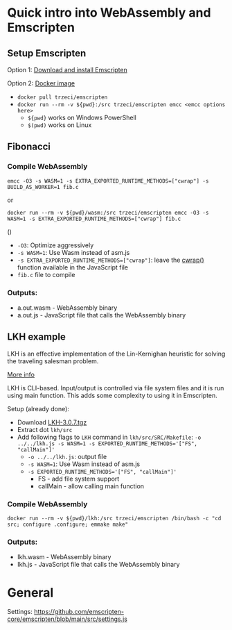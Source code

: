 # Quick intro into WebAssembly and Emscripten

## Setup Emscripten

Option 1: [Download and install Emscripten](https://emscripten.org/docs/getting_started/downloads.html)

Option 2: [Docker image](https://hub.docker.com/r/trzeci/emscripten/)

* `docker pull trzeci/emscripten`
* `docker run --rm -v ${pwd}:/src trzeci/emscripten emcc <emcc options here>`
    * `${pwd}` works on Windows PowerShell
    * `$(pwd)` works on Linux

## Fibonacci

### Compile WebAssembly

`emcc -O3 -s WASM=1 -s EXTRA_EXPORTED_RUNTIME_METHODS=["cwrap"] -s BUILD_AS_WORKER=1 fib.c`

or

`docker run --rm -v ${pwd}/wasm:/src trzeci/emscripten emcc -O3 -s WASM=1 -s EXTRA_EXPORTED_RUNTIME_METHODS=["cwrap"] fib.c`

()

* `-O3`: Optimize aggressively
* `-s WASM=1`: Use Wasm instead of asm.js
* `-s EXTRA_EXPORTED_RUNTIME_METHODS=["cwrap"]`: leave the [cwrap()](https://emscripten.org/docs/porting/connecting_cpp_and_javascript/Interacting-with-code.html#interacting-with-code-ccall-cwrap) function available in the JavaScript file
* `fib.c` file to compile

### Outputs:

* a.out.wasm - WebAssembly binary
* a.out.js - JavaScript file that calls the WebAssembly binary

## LKH example

LKH is an effective implementation of the Lin-Kernighan heuristic for solving the traveling salesman problem.

[More info](http://webhotel4.ruc.dk/~keld/research/LKH-3/)

LKH is CLI-based. Input/output is controlled via file system files and it is run using main function. This adds some complexity to using it in Emscripten.

Setup (already done):

* Download [LKH-3.0.7.tgz](http://webhotel4.ruc.dk/~keld/research/LKH-3/LKH-3.0.7.tgz)
* Extract dot `lkh/src`
* Add following flags to `LKH` command in `lkh/src/SRC/Makefile`:
  `-o ../../lkh.js -s WASM=1 -s EXPORTED_RUNTIME_METHODS='["FS", "callMain"]'`
  * `-o ../../lkh.js`: output file
  * `-s WASM=1`: Use Wasm instead of asm.js
  * `-s EXPORTED_RUNTIME_METHODS='["FS", "callMain"]'`
    * FS - add file system support
    * callMain - allow calling main function

### Compile WebAssembly

`docker run --rm -v ${pwd}/lkh:/src trzeci/emscripten /bin/bash -c "cd src; configure .configure; emmake make"`

### Outputs:

* lkh.wasm - WebAssembly binary
* lkh.js - JavaScript file that calls the WebAssembly binary


# General

Settings: https://github.com/emscripten-core/emscripten/blob/main/src/settings.js